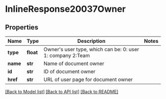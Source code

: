 # InlineResponse20037Owner

## Properties
Name | Type | Description | Notes
------------ | ------------- | ------------- | -------------
**type** | **float** | Owner&#39;s user type, which can be: 0: user 1: company 2:Team | 
**name** | **str** | Name of document owner | 
**id** | **str** | ID of document owner | 
**href** | **str** | URL of user page for document owner | 

[[Back to Model list]](../README.md#documentation-for-models) [[Back to API list]](../README.md#documentation-for-api-endpoints) [[Back to README]](../README.md)


